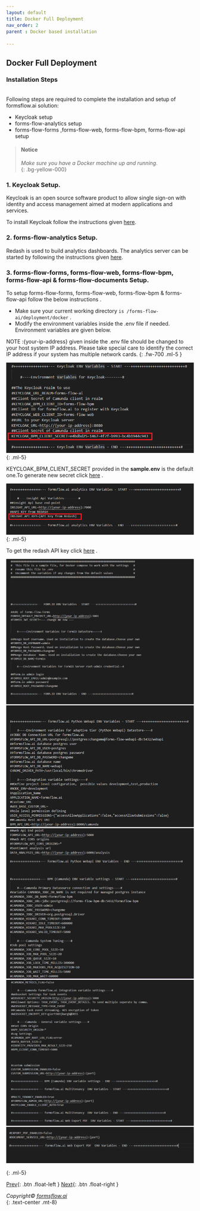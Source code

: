 ```yaml
---
layout: default
title: Docker Full Deployment
nav_order: 2
parent : Docker based installation

---
```


## Docker Full Deployment

### Installation Steps
\
Following steps are required to complete the installation and setup of formsflow.ai solution:  


- Keycloak setup
- forms-flow-analytics setup
- forms-flow-forms ,forms-flow-web, forms-flow-bpm, forms-flow-api setup  

> ####  Notice
> *Make sure you have a Docker machine up and running*.  
{: .bg-yellow-000}

### 1. Keycloak Setup.
  Keycloak is an open source software product to allow single sign-on with identity and access management aimed at modern applications and services.

  To install Keycloak follow the instructions given [here](https://aot-technologies.github.io/forms-flow-ai-doc/local_keycloaksetup.html).

### 2. forms-flow-analytics Setup.  
Redash is used to build analytics dashboards. The analytics server can be started by following the instructions given [here](https://aot-technologies.github.io/forms-flow-ai-doc/formsflow_analytics.html).

### 3. forms-flow-forms, forms-flow-web, forms-flow-bpm, forms-flow-api & forms-flow-documents Setup. 
 
 To setup forms-flow-forms, forms-flow-web, forms-flow-bpm & forms-flow-api follow the below instructions .  
  - Make sure your current working directory `is /forms-flow-ai/deployment/docker` .  
  - Modify the environment variables inside the .env file if needed. Environment variables are given below.  

NOTE :{your-ip-address} given inside the .env file should be changed to your host system IP address. Please take special care to identify the correct IP address if your system has multiple network cards.
{: .fw-700 .ml-5    } 

 ![env var](/assets//DockerFull/clientsecret.png)
 {: .ml-5}
 
 KEYCLOAK_BPM_CLIENT_SECRET provided in the **sample.env** is the default one.To generate new secret click [here](https://aot-technologies.github.io/forms-flow-ai-doc/formsflow_bpm.html#bpmclientsecret) .

![analytics var](/assets//DockerFull/analytics%20var.png)
 {: .ml-5}

To get the redash API key click [here](https://aot-technologies.github.io/forms-flow-ai-doc/formsflow_analytics.html#get-the-redash-api-key) .

![analytics var](/assets//DockerFull/variables2.png)
![analytics var](/assets//DockerFull/variables3.png)
![analytics var](/assets//DockerFull/variables4.png)
![analytics var](/assets//DockerFull/variables5.png)
![analytics var](/assets//DockerFull/variables6.png)


 {: .ml-5}


 [Prev](/just-the-docs/Pages/Docker%20Based/QuickInstallation.html){: .btn .float-left }
 [Next](/just-the-docs/Pages/Docker%20Based/IndividualService.html){: .btn .float-right }  
  
  
   *Copyright© [formsflow.ai](https://formsflow.ai/)*   
  {: .text-center .mt-8}
